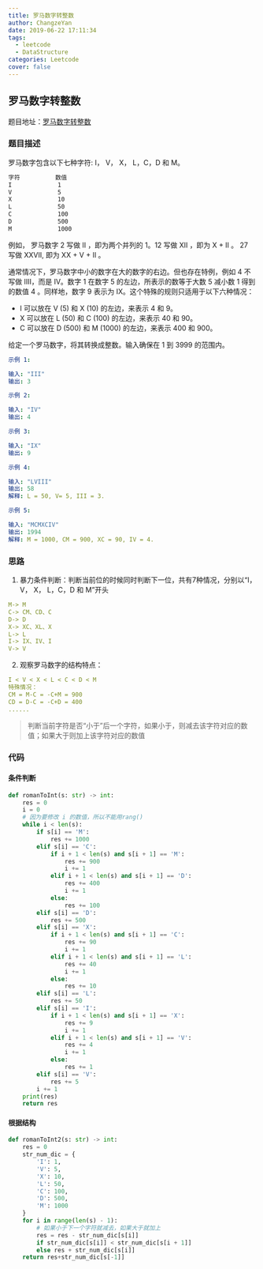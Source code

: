 ```yaml
---
title: 罗马数字转整数
author: ChangzeYan
date: 2019-06-22 17:11:34
tags:
  - leetcode
  - DataStructure
categories: Leetcode
cover: false
---
```


## 罗马数字转整数
题目地址：[罗马数字转整数](https://leetcode-cn.com/problems/roman-to-integer/comments/)

### 题目描述
罗马数字包含以下七种字符: I， V， X， L，C，D 和 M。
```bash
字符          数值
I             1
V             5
X             10
L             50
C             100
D             500
M             1000
```
例如， 罗马数字 2 写做 II ，即为两个并列的 1。12 写做 XII ，即为 X + II 。 27 写做  XXVII, 即为 XX + V + II 。

通常情况下，罗马数字中小的数字在大的数字的右边。但也存在特例，例如 4 不写做 IIII，而是 IV。数字 1 在数字 5 的左边，所表示的数等于大数 5 减小数 1 得到的数值 4 。同样地，数字 9 表示为 IX。这个特殊的规则只适用于以下六种情况：

- I 可以放在 V (5) 和 X (10) 的左边，来表示 4 和 9。
- X 可以放在 L (50) 和 C (100) 的左边，来表示 40 和 90。
- C 可以放在 D (500) 和 M (1000) 的左边，来表示 400 和 900。

给定一个罗马数字，将其转换成整数。输入确保在 1 到 3999 的范围内。

```yaml
示例 1:

输入: "III"
输出: 3

示例 2:

输入: "IV"
输出: 4

示例 3:

输入: "IX"
输出: 9

示例 4:

输入: "LVIII"
输出: 58
解释: L = 50, V= 5, III = 3.

示例 5:

输入: "MCMXCIV"
输出: 1994
解释: M = 1000, CM = 900, XC = 90, IV = 4.
```

### 思路
1. 暴力条件判断：判断当前位的时候同时判断下一位，共有7种情况，分别以“I， V， X， L，C，D 和 M”开头
```yaml
M-> M
C-> CM、CD、C
D-> D
X-> XC、XL、X
L-> L
I-> IX、IV、I
V-> V
```
2. 观察罗马数字的结构特点：
```yaml
I < V < X < L < C < D < M
特殊情况：
CM = M-C = -C+M = 900
CD = D-C = -C+D = 400
......
```
>判断当前字符是否“小于”后一个字符，如果小于，则减去该字符对应的数值；如果大于则加上该字符对应的数值

### 代码

#### 条件判断
```python
def romanToInt(s: str) -> int:
    res = 0
    i = 0
    # 因为要修改 i 的数值，所以不能用rang()
    while i < len(s):
        if s[i] == 'M':
            res += 1000
        elif s[i] == 'C':
            if i + 1 < len(s) and s[i + 1] == 'M':
                res += 900
                i += 1
            elif i + 1 < len(s) and s[i + 1] == 'D':
                res += 400
                i += 1
            else:
                res += 100
        elif s[i] == 'D':
            res += 500
        elif s[i] == 'X':
            if i + 1 < len(s) and s[i + 1] == 'C':
                res += 90
                i += 1
            elif i + 1 < len(s) and s[i + 1] == 'L':
                res += 40
                i += 1
            else:
                res += 10
        elif s[i] == 'L':
            res += 50
        elif s[i] == 'I':
            if i + 1 < len(s) and s[i + 1] == 'X':
                res += 9
                i += 1
            elif i + 1 < len(s) and s[i + 1] == 'V':
                res += 4
                i += 1
            else:
                res += 1
        elif s[i] == 'V':
            res += 5
        i += 1
    print(res)
    return res
```

#### 根据结构
```python
def romanToInt2(s: str) -> int:
    res = 0
    str_num_dic = {
        'I': 1,
        'V': 5,
        'X': 10,
        'L': 50,
        'C': 100,
        'D': 500,
        'M': 1000
    }
    for i in range(len(s) - 1):
        # 如果小于下一个字符就减去，如果大于就加上
        res = res - str_num_dic[s[i]]
        if str_num_dic[s[i]] < str_num_dic[s[i + 1]]
        else res + str_num_dic[s[i]]
    return res+str_num_dic[s[-1]]
```
